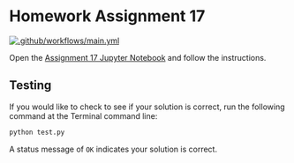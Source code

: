 # Homework Assignment 17

[![.github/workflows/main.yml](https://github.com/PGE311/assignment17-solution/actions/workflows/main.yml/badge.svg)](https://github.com/PGE311/assignment17-solution/actions/workflows/main.yml)

Open the [Assignment 17 Jupyter Notebook](assignment17.ipynb) and follow the instructions.

## Testing

If you would like to check to see if your solution is correct, run the following command at the Terminal command line: 

```bash
python test.py
```

A status  message of `OK` indicates your solution is correct.
